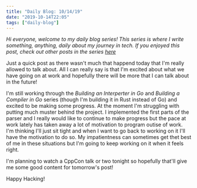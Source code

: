```yaml
---
title: "Daily Blog: 10/14/19"
date: "2019-10-14T22:05"
tags: ["daily-blog"]
---
```


*Hi everyone, welcome to my daily blog series! This series is where I write something, anything, daily about my journey in tech. If you enjoyed this post, check out other posts in the series [here]()*

Just a quick post as there wasn't much that happend today that I'm really allowed to talk about. All I can really say is that I'm excited about what we have going on at work and hopefully there will be more that I can talk about in the future!

I'm still working through the *Building an Interperter in Go* and *Building a Compiler in Go* series (though I'm building it in Rust instead of Go) and excited to be making some progress. At the moment I'm struggling with putting much muster behind the project. I implemented the first parts of the parser and I really would like to continue to make progress but the pace at work lately has taken away a lot of motivation to program outise of work. I'm thinking I'll just sit tight and when I want to go back to working on it I'll have the motivation to do so. My impatientness can sometimes get thet best of me in these situations but I'm going to keep working on it when it feels right.

I'm planning to watch a CppCon talk or two tonight so hopefully that'll give me some good content for tomorrow's post!

Happy Hacking!
